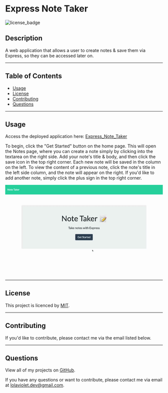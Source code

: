 # Express Note Taker
![license_badge](https://img.shields.io/badge/license-MIT-blueviolet)


## Description
A web application that allows a user to create notes & save them via Express, so they can be accessed later on. 

---

## Table of Contents
* [Usage](#usage)
* [License](#license)
* [Contributing](#contributing)
* [Questions](#questions)

---

## Usage
Access the deployed application here: [Express_Note_Taker](https://mysterious-castle-46463.herokuapp.com/)

To begin, click the "Get Started" button on the home page. This will open the Notes page, where you can create a note simply by clicking into the textarea on the right side. Add your note's title & body, and then click the save icon in the top right corner. Each new note will be saved in the column on the left. To view the content of a previous note, click the note's title in the left side column, and the note will appear on the right. If you'd like to add another note, simply click the plus sign in the top right corner.

![Note_Taker_Gif](./assets/Note_Taker.gif)

---

## License
This project is licenced by [MIT](https://choosealicense.com/licenses/mit/).

---

## Contributing
If you'd like to contribute, please contact me via the email listed below. 

---

## Questions
View all of my projects on [GitHub](https://github.com/lola-violet).

If you have any questions or want to contribute, please contact me via email at [lolaviolet.dev@gmail.com](mailto:lolaviolet.dev@gmail.com).